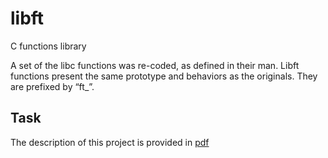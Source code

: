 # libft

C functions library

A set of the libc functions was re-coded, as defined in their man. Libft functions present the same prototype and behaviors as the originals. They are prefixed by “ft_”.

## Task

The description of this project is provided in [pdf](https://github.com/rodionvolovik/libft/blob/master/libft.en.pdf)
